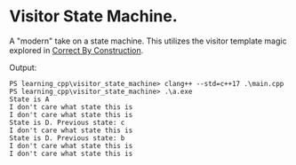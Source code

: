 # Visitor State Machine.

A "modern" take on a state machine. This utilizes the visitor template magic explored in [Correct By Construction](../correct_by_construction/README.md).

Output:
```shell
PS learning_cpp\visitor_state_machine> clang++ --std=c++17 .\main.cpp
PS learning_cpp\visitor_state_machine> .\a.exe
State is A
I don't care what state this is
I don't care what state this is
State is D. Previous state: c
I don't care what state this is
State is D. Previous state: b
I don't care what state this is
I don't care what state this is
```